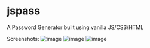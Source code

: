 # jspass
A Password Generator built using vanilla JS/CSS/HTML

Screenshots:
![image](https://github.com/dvdeepu99/jspass/assets/93904807/e8541dc4-754f-4b2a-8245-97e209b4b3f3)
![image](https://github.com/dvdeepu99/jspass/assets/93904807/bce26ab0-79fb-48b0-8318-041691c05d22)
![image](https://github.com/dvdeepu99/jspass/assets/93904807/f50385b2-cd54-45df-a439-e0663a56a1e9)


